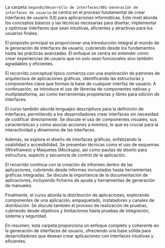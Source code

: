 La carpeta `Segundo/Desarrollo de interfaces/001-Generación de interfaces de usuario` se centra en el proceso fundamental de crear interfaces de usuario (UI) para aplicaciones informáticas. Este nivel aborda los conceptos básicos y las técnicas necesarias para diseñar, implementar y optimizar interfaces que sean intuitivas, eficientes y atractivas para los usuarios finales.

El propósito principal es proporcionar una introducción integral al mundo de la generación de interfaces de usuario, cubriendo desde los fundamentos hasta las prácticas avanzadas. El enfoque se centra en entender cómo crear experiencias de usuario que no solo sean funcionales sino también agradables y eficientes.

El recorrido conceptual típico comienza con una exploración de patrones de arquitectura de aplicaciones gráficas, identificando las estructuras y componentes clave que forman la base de cualquier interfaz de usuario. A continuación, se introduce el uso de librerías de componentes nativas y multiplataforma, así como herramientas propietarias y libres para edición de interfaces.

El curso también aborda lenguajes descriptivos para la definición de interfaces, permitiendo a los desarrolladores crear interfaces sin necesidad de codificar directamente. Se discute el uso de componentes visuales, sus características y cómo asociar acciones a eventos, lo que es crucial para la interactividad y dinamismo de las interfaces.

Además, se explora el diseño de interfaces gráficas, enfatizando la usabilidad y accesibilidad. Se presentan técnicas como el uso de esquemas (Wireframes) y Maquetas (Mockups), así como pautas de diseño para estructura, aspecto y secuencia de control de la aplicación.

El recorrido continúa con la creación de informes dentro de las aplicaciones, cubriendo desde informes incrustados hasta herramientas gráficas integradas. Se discute la importancia de la documentación de aplicaciones, incluyendo ficheros de ayuda y herramientas de generación de manuales.

Finalmente, el curso aborda la distribución de aplicaciones, explorando componentes de una aplicación, empaquetado, instaladores y canales de distribución. Se discute también el proceso de realización de pruebas, cubriendo desde objetivos y limitaciones hasta pruebas de integración, sistema y seguridad.

En resumen, esta carpeta proporciona un enfoque completo y coherente en la generación de interfaces de usuario, ofreciendo una base sólida para desarrolladores que desean crear aplicaciones con interfaces intuitivas y eficientes.
